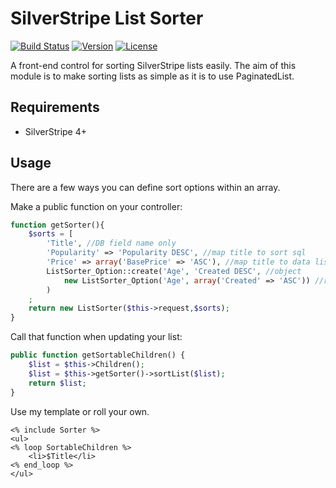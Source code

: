 # SilverStripe List Sorter

[![Build Status](http://img.shields.io/travis/silvershop/silverstripe-listsorter.svg?style=flat-square)](https://travis-ci.org/silvershop/silverstripe-listsorter)
[![Version](http://img.shields.io/packagist/v/silverstripe/sharedraftcontent.svg?style=flat-square)](https://packagist.org/packages/silvershop/silverstripe-listsorter)
[![License](http://img.shields.io/packagist/l/silverstripe/sharedraftcontent.svg?style=flat-square)](LICENSE.md)

A front-end control for sorting SilverStripe lists easily. The aim of this module is to make sorting lists as simple as it is to use PaginatedList.

## Requirements

 * SilverStripe 4+

## Usage

There are a few ways you can define sort options within an array.

Make a public function on your controller:
```php
function getSorter(){
	$sorts = [
		'Title', //DB field name only
		'Popularity' => 'Popularity DESC', //map title to sort sql
		'Price' => array('BasePrice' => 'ASC'), //map title to data list sort
		ListSorter_Option::create('Age', 'Created DESC', //object
			new ListSorter_Option('Age', array('Created' => 'ASC')) //reverse
		)
	;
	return new ListSorter($this->request,$sorts);
}
```

Call that function when updating your list:
```php
public function getSortableChildren() {
	$list = $this->Children();
	$list = $this->getSorter()->sortList($list);
	return $list;
}

```

Use my template or roll your own.

```
<% include Sorter %>
<ul>
<% loop SortableChildren %>
	<li>$Title</li>
<% end_loop %>
</ul>
```
